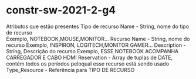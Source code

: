 # constr-sw-2021-2-g4

Atributos que estão presentes
Tipo de recurso
  Name - String, nome do tipo de recurso  
    Exemplo, NOTEBOOK,MOUSE,MONITOR...
 Recurso
  Name - String, nome do recurso
    Exemplo, INSPIRON, LOGITECH,MONITOR GAMER...
  Description - String, Descrição do recurso
    Exemplo, ESSE NOTEBOOK ACOMPANHA CARREGADOR E CABO HDMI
  Reservation - Array de tuplas de DATE, contém todos os períodos peloqual esse recurso está sendo usado
  Type_Resource - Referência para TIPO DE RECURSO
 
